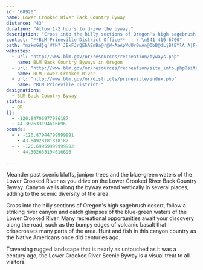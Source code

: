 ```yaml
---
id: "68920"
name: Lower Crooked River Back Country Byway
distance: "43"
duration: "Allow 1-2 hours to drive the byway."
description: "Cross into the hilly sections of Oregon's high sagebrush desert, follow a striking river canyon and catch glimpses of the blue-green waters of the Lower Crooked River."
contact: "**BLM-Prineville District Office**    \r\n541-416-6700"
path: "mzkmGd}q`VfH?`JExFJrQEhAEnBa@r@W~AaApWuUrBwAn@ObB@dLjBtBYlA_A|FyHrBgAx@SdBEp@JjAZzF~BzM^nAf@nArAtGlHbH`JvUb\\pHxJhAbBxBvG`@d@lBr@xCTfB?lCPlVElLPjDXtp@hK~Af@`~@~b@n@TxO`B|Iq@~LMrJa@`Fr@fD`AbCdBp[pWhUnRbAdAxA~BrC|E~A~Bn@v@vFzDt@~@bCfEpAlCbClHd@l@~@d@vCd@bEJbQnBzCDlBMfGsBdAe@l@g@|DaFhBmF|BmEjBeB`BeAXEjADjDlBj@x@bB~CxAlBvFnFxBvAbCv@xC`@zCGrCy@nFyCnMeJvGgDr@YjBSb@QxPiLbC_CrIoKp@wAj@aBRmAHeBMuFuAoTS_J?iCHsAn@_Gn@sC|@mCzSkf@b@aCd@_F\\uAh@_Bn@qAfCaDzMsKdCiBxAk@tEeAz@e@|@y@zRkZrAgCh@mB~A_N\\oBlAwD~@iB~AsBbA}@~Q{JrCmAlF_ArBBfGz@lC`Ax@p@pOhPv@d@hAFVEfAi@^e@^w@b@_CrAcLj@aCx@qBfBaCrCkBxB_A`LuDrBqBbBaAbI_BlAKh@BlDhA~AbAlBfB~BdCr@xA|G|TbAxBx@`ArAjAxVtPh@XjHxBf\\lJ~AZhCJnAMh@QvBaB~@wAbGoKh@eBFe@C{Ae@kBaC{EkA}AqAu@iCgAcA}@k@u@}@eCYeBAm@?{GYeHCuCLaJ?kFe@cEY}AgAsCo@y@oCsA}@Go@XyB`DoAz@yA\\qAx@{AW}Ab@[CcAoAyAo@SUy@sCoAsAMe@GaC]eC?g@Dq@fCyHdCgElAeAfE{BtBaBzF}GrAoBdBeAfAaArBeEd@e@lAk@t@Ij@@pFfArA?rH}C`Aw@Z_ABy@c@kBm@cBkAeCo@gCOcAmA_RCyER_Fh@{CrAwDj@aAr@m@x@]bAMpJv@fFxAzKx@dAEvASxAk@nBsAb@o@h@wAx@oE`@iFf@iLhByKj@{A`CyCf@_@zAm@tAKvBJnAd@dBfBrEtHnFtGnAv@dA^n@F~@Gr@QbA{@R_@h@iBJcAByBCo@SiAsC{G{@kCy@mE@w@Rg@l@s@rHeDTa@Fk@SgBC}@Lo@x@iA`Au@r@Y`F_BjImFbC_AnCSdADtH~@pPz@lEj@`DLhADbCUz@?fBNnAb@`Bx@nAfAd@r@l@~A~@`GX`@n@HXYNk@OaGJsA\\cAd@_AbD}DrB_Az@m@b@w@rAsDt@gA|Ay@lV_EhADfEx@bS~@~PnErBVdB?vGkAnBD~@PfAl@j@j@p@rAz@dA|Ax@h@L~@?nB_@|@Gr@Rj@d@x@lA|@t@nBp@fFlA~APvCMljA}YtQqDhAo@hAiBrB}Dx@kAvG_D~AmAt@mA`@eA^yCh@{BxAeCx@sBp@gEn@mBl@eAxBeBd@y@VsA?q@OuAiBsIs@{B}@mAsFkGsAk@eAAiA`@aAhAeAfCo@~@uAf@sARmAl@oBvC_AXm@Qi@s@Kg@c@aJBkCZaGEkBw@cIA}@@gAf@gDN_EiBkOcAeEUsBCkCKaAO_As@gCOqBJuDv@aDDcBOm@O]iBcCsAmDsC_E{E{Lq@wBScAO_B?gAh@kOCgAKgAm@aCi@_A{AeBqAeCa@uAy@cBSyABgCh@aBvFgJ^eAFy@e@cVk@oKJwBvH{i@n@oCxCeKv@uBhA}AhBiAbAwAfN_Zx@y@|ASpE^f@Kl@k@|@yAt@s@lGsCxPsKd@SzEu@|IkBlEe@dKYjBYpA?t@DpEfBn@Fh@GtAm@l@ExCRxBErXmBp@]j@i@`GmIbAy@x@StAEl@J~D`CnAZ^G|Ad@~AJjDy@jMmBzKc@j@k@lBgEZ[p@Yd@Lb@^rHlMfBbAzCb@fA?rAe@tEmCrA_@l@Jb@XxF`GnCfCbAj@v@D~C_@x@LrCx@vAxAnA|@bBl@fFl@nCdBx@rA~@hCh@|@zF`GxDfFlBjAv@R|@Fx@Avo@oMtEs@dBKvBDhg@tDrCj@hAd@lBtAdArA\\p@v[tz@dAzBdFfNxRlg@pBrCtNnPlEtGt^rk@zEhHnC~Cn\\x\\hArAx@bAfIbOxAdBta@~V|Cp@lCFzBr@dIvGn@L\\E~BaA|Cq@~AgAlBeBrEyBlBsA~CsD~A_@`A?fG~@hAY`Aw@zCgDrE{DbCs@hARxBr@vLjBzBfApAXzF_AhBm@x@q@r@iAnCgP~@aIReCRsGt@aDNmAJ{Fl@cCb@aAhAmArFyCbEgCxAk@l@Dt@Xh@x@Nz@RvCd@fBr@xA~@`AlAj@pA^zDh@zIzAnDWvEaAzbBc`@bhAsVxYeHrMsB`J[hpDRbIAfD}A"
websites:
  - url: "http://www.blm.gov/or/resources/recreation/byways.php"
    name: BLM Back Country Byways in Oregon
  - url: "http://www.blm.gov/or/resources/recreation/site_info.php?siteid=147"
    name: BLM Lower Crooked River
  - url: "http://www.blm.gov/or/districts/prineville/index.php"
    name: "BLM Prineville District "
designations:
  - BLM Back Country Byway
states:
  - OR
ll:
  - -120.84706977986187
  - 44.302633194616696
bounds:
  - - -120.87944799999991
    - 43.84928181818182
  - - -120.69959999999992
    - 44.302633194616696

---
```


<p>Meander past scenic bluffs, juniper trees and the blue-green waters of the Lower Crooked River as you drive on the Lower Crooked River Back Country Byway. Canyon walls along the byway extend vertically in several places, adding to the scenic diversity of the area.</p>

<p>Cross into the hilly sections of Oregon's high sagebrush desert, follow a striking river canyon and catch glimpses of the blue-green waters of the Lower Crooked River. Many recreational opportunities await your discovery along the road, such as the bumpy edges of volcanic basalt that crisscrosses many parts of the area. Hunt and fish in this canyon country as the Native Americans once did centuries ago. </p>

<p>Traversing rugged landscape that is nearly as untouched as it was a century ago, the Lower Crooked River Scenic Byway is a visual treat to all visitors. </p>
